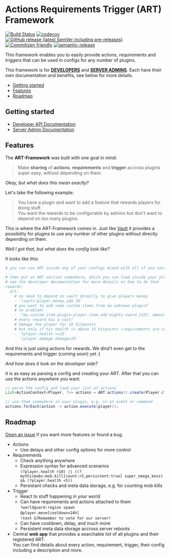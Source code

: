 # **A**ctions **R**equirements **T**rigger (ART) Framework

[![Build Status](https://github.com/Silthus/art-framework/workflows/Build/badge.svg)](../../actions?query=workflow%3ABuild)
[![codecov](https://codecov.io/gh/Silthus/art-framework/branch/master/graph/badge.svg)](https://codecov.io/gh/Silthus/art-framework)
[![GitHub release (latest SemVer including pre-releases)](https://img.shields.io/github/v/release/Silthus/art-framework?include_prereleases&label=release)](../../releases)
[![Commitizen friendly](https://img.shields.io/badge/commitizen-friendly-brightgreen.svg)](http://commitizen.github.io/cz-cli/)
[![semantic-release](https://img.shields.io/badge/%20%20%F0%9F%93%A6%F0%9F%9A%80-semantic--release-e10079.svg)](https://github.com/semantic-release/semantic-release)

This framework enables you to easily provide actions, requirements and triggers that can be used in configs for any number of plugins.

This framework is for [**DEVELOPERS**](docs/developer/README.md) and [**SERVER ADMINS**](docs/admin/README.md). Each have their own documentation and benefits, see below for more details.

* [Getting started](#getting-started)
* [Features](#features)
* [Roadmap](#roadmap)

## Getting started

* [Developer API Documentation](docs/developer/README.md)
* [Server Admin Documentation](docs/admin/README.md)

## Features

The **ART-Framework** was built with one goal in mind:

> Make **sharing** of **actions**, **requirements** and **trigger** accross plugins super easy, without depending on them.

*Okay, but what does this mean exactly?*

Let's take the following example:

> You have a plugin and want to add a feature that rewards players for doing stuff.  
> You want the rewards to be configurable by admins but don't want to depend on too many plugins.

This is where the ART-Framework comes in. Just like [Vault](https://github.com/MilkBowl/Vault) it provides a possibility for plugins to use any number of other plugins without directly depending on them.

*Well I got that, but what does the config look like?*

It looks like this:

```yaml
# you can use ART inside any of your configs mixed with all of you config stuff
...
# then put an ART section somewhere, which you can load inside your plugin
# see the developer documentation for more details on how to do that
rewards:
  art:
    # no need to depend on vault directly to give players money
    - '!vault:player.money.add 20'
    # you want to add some custom items from an unknown plugin?
    # no problem!
    - '!my-custom-item-plugin:player.item.add mighty-sword_1337, amount=5'
    # every reward has a cost!
    # damage the player for 10 hitpoints
    # but only if his health is above 15 hitpoints (requirements are coming soon!)
    - '?player.health >=15'
    - '!player.damage damage=10'
```

And this is just using actions for rewards. We dind't even get to the requirements and trigger (*coming soon*) yet :)

*And how does it look on the developer side?*

It is as easy as parsing a config and creating your ART. After that you can use the actions anywhere you want.

```java
// parse the config and load your list of actions
List<ActionContext<Player, ?>> actions = ART.actions().create(Player.class, config);

// use them somewhere in your plugin, e.g. in an event or command
actions.forEach(action -> action.execute(player));
```

## Roadmap

[Open an issue](https://github.com/Silthus/art-framework/issues/new/choose) if you want more features or found a bug.

* Actions
  * Use delays and other config options for more control
* Requirements
  * Check anything anywhere
  * Expression syntax for advanced scenarios  
    `(?player.health >10) || ((?mythicmobs:mob.kill[count:>5,persistent:true] super_omega_boss) && (?player.health <5))`
  * Persistant checks and meta data storage, e.g. for counting mob kills
* Trigger
  * React to stuff happening in your world
  * Can have requirements and actions attached to them  
    `?worldguard:region spawn`  
    `@player.move[cooldown=24h]`  
    `!text &7Remember to vote for our server!`
  * Can have cooldown, delay, and much more
  * Persistent meta data storage accross server reboots
* Central **web app** that provides a searchable list of all plugins and their registered ART.  
  You can find details about every action, requirement, trigger, their config including a description and more.
